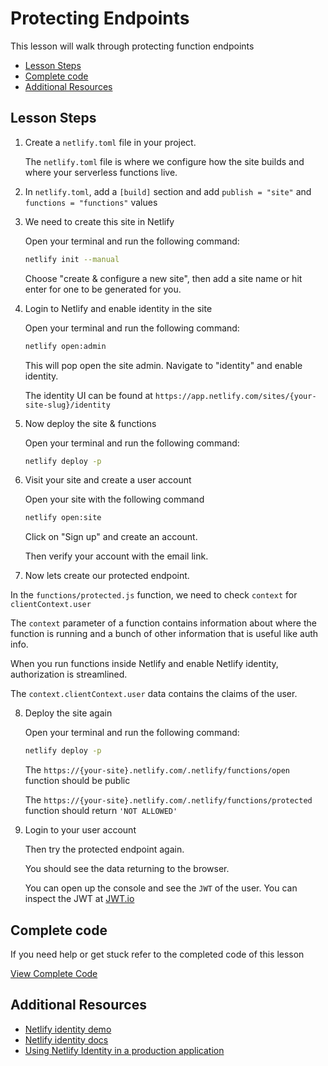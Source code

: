 # Protecting Endpoints

This lesson will walk through protecting function endpoints

- [Lesson Steps](#lesson-steps)
- [Complete code](#complete-code)
- [Additional Resources](#additional-resources)

## Lesson Steps

1. Create a `netlify.toml` file in your project.

    The `netlify.toml` file is where we configure how the site builds and where your serverless functions live.

2. In `netlify.toml`, add a `[build]` section and add `publish = "site"` and `functions = "functions"` values

3. We need to create this site in Netlify

    Open your terminal and run the following command:

    ```bash
    netlify init --manual
    ```

    Choose "create & configure a new site", then add a site name or hit enter for one to be generated for you.

4. Login to Netlify and enable identity in the site

    Open your terminal and run the following command:

    ```bash
    netlify open:admin
    ```

    This will pop open the site admin. Navigate to "identity" and enable identity.

    The identity UI can be found at `https://app.netlify.com/sites/{your-site-slug}/identity`

5. Now deploy the site & functions

    Open your terminal and run the following command:

    ```bash
    netlify deploy -p
    ```

6. Visit your site and create a user account

    Open your site with the following command

    ```bash
    netlify open:site
    ```

    Click on "Sign up" and create an account.

    Then verify your account with the email link.

7. Now lets create our protected endpoint.

  In the `functions/protected.js` function, we need to check `context` for `clientContext.user`

  The `context` parameter of a function contains information about where the function is running and a bunch of other information that is useful like auth info.

  When you run functions inside Netlify and enable Netlify identity, authorization is streamlined.

  The `context.clientContext.user` data contains the claims of the user.

8. Deploy the site again

    Open your terminal and run the following command:

    ```bash
    netlify deploy -p
    ```

    The `https://{your-site}.netlify.com/.netlify/functions/open` function should be public

    The `https://{your-site}.netlify.com/.netlify/functions/protected` function should return `'NOT ALLOWED'`

9. Login to your user account

    Then try the protected endpoint again.

    You should see the data returning to the browser.

    You can open up the console and see the `JWT` of the user. You can inspect the JWT at [JWT.io](https://jwt.io/)









## Complete code

If you need help or get stuck refer to the completed code of this lesson

[View Complete Code](https://github.com/DavidWells/netlify-functions-workshop/tree/master/lessons-code-complete/core-concepts/5-authenication)

## Additional Resources

- [Netlify identity demo](https://identity.netlify.com/)
- [Netlify identity docs](https://www.netlify.com/docs/identity/)
- [Using Netlify Identity in a production application](https://auspicus.io/post/using-netlify-identity-in-a-production-application/#abilitytocreateaccountsprogrammatically)
